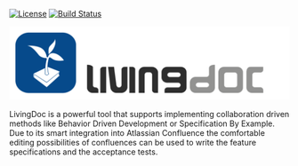 [![License](https://img.shields.io/badge/License-GNU%20General%20Public%20License-brightgreen.svg)](http://www.gnu.org/licenses/gpl-3.0.txt)
[![Build Status](https://travis-ci.org/testIT-LivingDoc/livingdoc-core.svg?branch=master)](https://travis-ci.org/testIT-LivingDoc/livingdoc-core)

![testIT LivingDoc](documentation/images/living_Doc_Icon_Text.png)

LivingDoc is a powerful tool that supports implementing collaboration driven methods like Behavior Driven Development or Specification By Example. Due to its smart integration into Atlassian Confluence the comfortable editing possibilities of confluences can be used to write the feature specifications and the acceptance tests.
